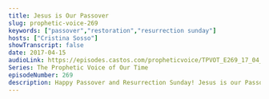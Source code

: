 ```yaml
---
title: Jesus is Our Passover
slug: prophetic-voice-269
keywords: ["passover","restoration","resurrection sunday"]
hosts: ["Cristina Sosso"]
showTranscript: false
date: 2017-04-15
audioLink: https://episodes.castos.com/propheticvoice/TPVOT_E269_17_04_15-16_Jesus_is_Our_Passover.mp3
Series: The Prophetic Voice of Our Time
episodeNumber: 269
description: Happy Passover and Resurrection Sunday! Jesus is our Passover Lamb.
---
```


